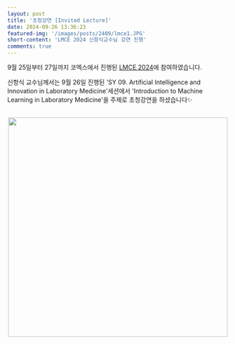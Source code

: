 ```yaml
---
layout: post
title: '초청강연 [Invited Lecture]'
date: 2024-09-26 13:36:23
featured-img: '/images/posts/2409/lmce1.JPG'
short-content: 'LMCE 2024 신항식교수님 강연 진행'
comments: true
---
```


9월 25일부터 27일까지 코엑스에서 진행된 [LMCE 2024](https://www.lmce-kslm.org/html/?pmode=Welcome)에 참여하였습니다.

신항식 교수님께서는 9월 26일 진행된 'SY 09. Artificial Intelligence and Innovation in Laboratory Medicine'세션에서 'Introduction to Machine Learning in Laboratory Medicine'을 주제로 초청강연을 하셨습니다✨

<br>

<div style="display: flex; justify-content: center;">
    <span class="image featured"><img src="{{ site.baseurl }}/images/posts/2409/lmce1.JPG" alt="" style='height: 500px; object-fit: contain;'></span>
</div>

